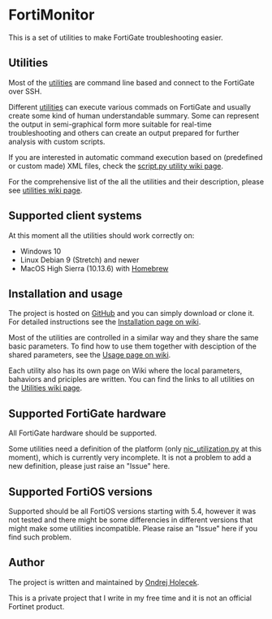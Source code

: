 # FortiMonitor

This is a set of utilities to make FortiGate troubleshooting easier. 

## Utilities 

Most of the [utilities](https://github.com/ondrejholecek/fortimonitor/wiki/Utilities) are command line based and connect to the FortiGate over SSH.

Different [utilities](https://github.com/ondrejholecek/fortimonitor/wiki/Utilities) can execute various commads on FortiGate and usually create some kind of human understandable summary.  Some can represent the output in semi-graphical form more suitable for real-time troubleshooting and others can create an output prepared for further analysis with custom scripts.

If you are interested in automatic command execution based on (predefined or custom made) XML files, check the [script.py utility wiki page](https://github.com/ondrejholecek/fortimonitor/wiki/utilities-script.py).

For the comprehensive list of the all the utilities and their description, please see [utilities wiki page](https://github.com/ondrejholecek/fortimonitor/wiki/Utilities).

## Supported client systems

At this moment all the utilities should work correctly on:
- Windows 10 
- Linux Debian 9 (Stretch) and newer
- MacOS High Sierra (10.13.6) with [Homebrew](https://brew.sh/)

## Installation and usage

The project is hosted on [GitHub](https://github.com/ondrejholecek/fortimonitor) and you can simply download or clone it. For detailed instructions see the [Installation page on wiki](https://github.com/ondrejholecek/fortimonitor/wiki/Installation).

Most of the utilities are controlled in a similar way and they share the same basic parameters. To find how to use them together with desciption of the shared parameters, see the [Usage page on wiki](https://github.com/ondrejholecek/fortimonitor/wiki/Usage).

Each utility also has its own page on Wiki where the local parameters, bahaviors and priciples are written. You can find the links to all utilities on the [Utilities wiki page](https://github.com/ondrejholecek/fortimonitor/wiki/Utilities).

## Supported FortiGate hardware 

All FortiGate hardware should be supported. 

Some utilities need a definition of the platform (only [nic_utilization.py](https://github.com/ondrejholecek/fortimonitor/wiki/utilization-nic_utilization.py) at this moment), which is currently very incomplete. It is not a problem to add a new definition, please just raise an "Issue" here.

## Supported FortiOS versions

Supported should be all FortiOS versions starting with 5.4, however it was not tested and there might
be some differencies in different versions that might make some utilities incompatible. Please raise
an "Issue" here if you find such problem.

## Author

The project is written and maintained by [Ondrej Holecek](https://www.holecek.eu/).

This is a private project that I write in my free time and it is not an official Fortinet product.



